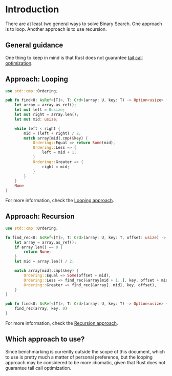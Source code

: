 # Introduction

There are at least two general ways to solve Binary Search.
One approach is to loop.
Another approach is to use recursion.

## General guidance

One thing to keep in mind is that Rust does not guarantee [tail call optimization][tco].

## Approach: Looping

```rust
use std::cmp::Ordering;

pub fn find<U: AsRef<[T]>, T: Ord>(array: U, key: T) -> Option<usize> {
    let array = array.as_ref();
    let mut left = 0usize;
    let mut right = array.len();
    let mut mid: usize;

    while left < right {
        mid = (left + right) / 2;
        match array[mid].cmp(&key) {
            Ordering::Equal => return Some(mid),
            Ordering::Less => {
                left = mid + 1;
            }
            Ordering::Greater => {
                right = mid;
            }
        }
    }
    None
}
```

For more information, check the [Looping approach][approach-looping].

## Approach: Recursion

```rust
use std::cmp::Ordering;

fn find_rec<U: AsRef<[T]>, T: Ord>(array: U, key: T, offset: usize) -> Option<usize> {
    let array = array.as_ref();
    if array.len() == 0 {
        return None;
    }
    let mid = array.len() / 2;

    match array[mid].cmp(&key) {
        Ordering::Equal => Some(offset + mid),
        Ordering::Less => find_rec(&array[mid + 1..], key, offset + mid + 1),
        Ordering::Greater => find_rec(&array[..mid], key, offset),
    }
}

pub fn find<U: AsRef<[T]>, T: Ord>(array: U, key: T) -> Option<usize> {
    find_rec(array, key, 0)
}
```

For more information, check the [Recursion approach][approach-recursion].

## Which approach to use?

Since benchmarking is currently outside the scope of this document, which to use is pretty much a matter of personal preference,
but the looping approach may be considered to be more idiomatic, given that Rust does not guarantee tail call optimization.

[tco]: https://stackoverflow.com/questions/59257543/when-is-tail-recursion-guaranteed-in-rust/59258170#59258170
[approach-looping]: https://exercism.org/tracks/rust/exercises/binary-search/approaches/looping
[approach-recursion]: https://exercism.org/tracks/rust/exercises/binary-search/approaches/recursion
